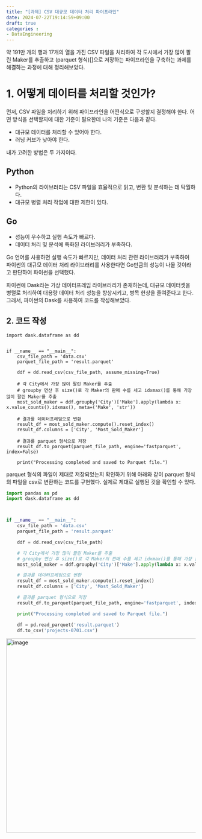 ```yaml
---
title: "[과제] CSV 대규모 데이터 처리 파이프라인"
date: 2024-07-22T19:14:59+09:00
draft: true
categories :
- DataEngineering
---
```


약 191만 개의 행과 17개의 열을 가진 CSV 파일을 처리하여
각 도시에서 가장 많이 팔린 Maker를 추출하고 (parquet 형식)[]으로 저장하는 파이프라인을 구축하는 과제를 해결하는 과정에 대해 정리해보았다.

# 1. 어떻게 데이터를 처리할 것인가?
먼저, CSV 파일을 처리하기 위해 파이프라인을 어떤식으로 구성할지 결정해야 한다. 어떤 방식을 선택할지에 대한 기준이 필요한데 나의 기준은 다음과 같다.

- 대규모 데이터를 처리할 수 있어야 한다.
- 러닝 커브가 낮아야 한다.

내가 고려한 방법은 두 가지이다.

## Python
- Python의 라이브러리는 CSV 파일을 효율적으로 읽고, 변환 및 분석하는 데 탁월하다.
- 대규모 병렬 처리 작업에 대한 제한이 있다.

## Go
- 성능이 우수하고 실행 속도가 빠르다.
- 데이터 처리 및 분석에 특화된 라이브러리가 부족하다.


Go 언어를 사용하면 실행 속도가 빠르지만, 데이터 처리 관련 라이브러리가 부족하여 파이썬의 대규모 데이터 처리 라이브러리를 사용한다면 Go만큼의 성능이 나올 것이라고 판단하여 파이썬을 선택했다.

파이썬에 Dask라는 가상 데이터프레임 라이브러리가 존재하는데, 대규모 데이터셋을 병렬로 처리하여 대용량 데이터 처리 성능을 향상시키고, 병목 현상을 줄여준다고 한다. 그래서, 파이썬의 Dask를 사용하여 코드를 작성해보았다.

## 2. 코드 작성
```
import dask.dataframe as dd


if __name__ == "__main__":
    csv_file_path = 'data.csv'
    parquet_file_path = 'result.parquet'

    ddf = dd.read_csv(csv_file_path, assume_missing=True)

    # 각 City에서 가장 많이 팔린 Maker를 추출
    # groupby 연산 후 size()로 각 Maker의 판매 수를 세고 idxmax()를 통해 가장 많이 팔린 Maker를 추출
    most_sold_maker = ddf.groupby('City')['Make'].apply(lambda x: x.value_counts().idxmax(), meta=('Make', 'str'))

    # 결과를 데이터프레임으로 변환
    result_df = most_sold_maker.compute().reset_index()
    result_df.columns = ['City', 'Most_Sold_Maker']

    # 결과를 parquet 형식으로 저장
    result_df.to_parquet(parquet_file_path, engine='fastparquet', index=False)

    print("Processing completed and saved to Parquet file.")
```

parquet 형식의 파일이 제대로 저장되었는지 확인하기 위해 아래와 같이 parquet 형식의 파일을 csv로 변환하는 코드를 구현했다. 실제로 제대로 실행된 것을 확인할 수 있다.

```python
import pandas as pd
import dask.dataframe as dd



if __name__ == "__main__":
    csv_file_path = 'data.csv'
    parquet_file_path = 'result.parquet'

    ddf = dd.read_csv(csv_file_path)

    # 각 City에서 가장 많이 팔린 Maker를 추출
    # groupby 연산 후 size()로 각 Maker의 판매 수를 세고 idxmax()를 통해 가장 많이 팔린 Maker를 추출
    most_sold_maker = ddf.groupby('City')['Make'].apply(lambda x: x.value_counts().idxmax(), meta=('Make', 'str'))

    # 결과를 데이터프레임으로 변환
    result_df = most_sold_maker.compute().reset_index()
    result_df.columns = ['City', 'Most_Sold_Maker']

    # 결과를 parquet 형식으로 저장
    result_df.to_parquet(parquet_file_path, engine='fastparquet', index=False)

    print("Processing completed and saved to Parquet file.")

    df = pd.read_parquet('result.parquet')
    df.to_csv('projects-0701.csv')
````

<img width="515" alt="image" src="https://github.com/user-attachments/assets/c088bf48-0ca6-41dc-84e5-995c79df476b">